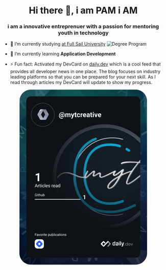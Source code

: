 <h1 align="center">Hi there 👋, i am PAM i AM</h1>
<h3 align="center">i am a innovative entreprenuer with a passion for mentoring youth in technology</h3>

- 🔭 I’m currently studying [at Full Sail University](https://fullsail.edu) ![Degree Program](https://img.shields.io/badge/degree-web%20design%20%26%20development-blue.svg)

- 🌱 I’m currently learning **Application Development**

- ⚡ Fun fact: Activated my DevCard on [daily.dev](https://daily.dev/) which is a cool feed that provides all developer news in one place. The blog focuses on industry leading platforms so that you can be prepared for your next skill. As I read through articles my DevCard will update to show my progress.

<p align="center">
<a href="https://app.daily.dev/mytcreative"><img src="https://github.com/FennellPamela-FS/FennellPamela-FS/blob/main/devcard.svg" width="400" alt="mytcreative's Dev Card"/></a></p>
<!--
### Hi there 👋, i am PAM i AM
**FennellPamela-FS/FennellPamela-FS** is a ✨ _special_ ✨ repository because its `README.md` (this file) appears on your GitHub profile.

Here are some ideas to get you started:

- 🔭 I’m currently working on ...
- 🌱 I’m currently learning ...
- 👯 I’m looking to collaborate on ...
- 🤔 I’m looking for help with ...
- 💬 Ask me about ...
- 📫 How to reach me: ...
- 😄 Pronouns: ...
- ⚡ Fun fact: ...
-->

